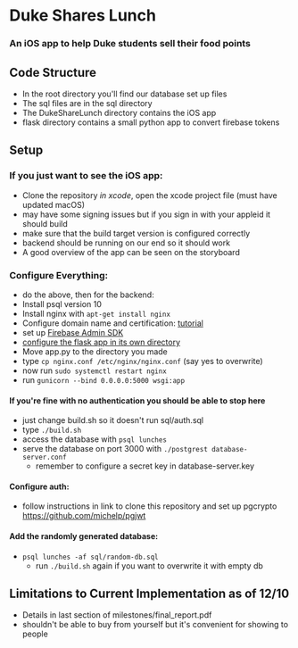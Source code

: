 # Duke Shares Lunch
### An iOS app to help Duke students sell their food points

## Code Structure

- In the root directory you'll find our database set up files
- The sql files are in the sql directory
- The DukeShareLunch directory contains the iOS app
- flask directory contains a small python app to convert firebase tokens

## Setup
### If you just want to see the iOS app:
  - Clone the repository *in xcode*, open the xcode project file (must have updated macOS)
  - may have some signing issues but if you sign in with your appleid it should build
  - make sure that the build target version is configured correctly
  - backend should be running on our end so it should work
  - A good overview of the app can be seen on the storyboard

### Configure Everything:
  - do the above, then for the backend:
  - Install psql version 10
  - Install nginx with `apt-get install nginx`
  - Configure domain name and certification: [tutorial](https://medium.com/@nishankjaintdk/serving-a-website-on-a-registered-domain-with-https-using-nginx-and-lets-encrypt-8d482e01a682)
  - set up [Firebase Admin SDK](https://firebase.google.com/docs/admin/setup/?authuser=0)
  - [configure the flask app in its own directory](https://www.digitalocean.com/community/tutorials/how-to-serve-flask-applications-with-uswgi-and-nginx-on-ubuntu-18-04)
  - Move app.py to the directory you made
  - type `cp nginx.conf /etc/nginx/nginx.conf` (say yes to overwrite)
  - now run `sudo systemctl restart nginx`
  - run `gunicorn --bind 0.0.0.0:5000 wsgi:app`

#### If you're fine with no authentication you should be able to stop here
- just change build.sh so it doesn't run sql/auth.sql
- type `./build.sh`
- access the database with `psql lunches`
- serve the database on port 3000 with `./postgrest database-server.conf`
  - remember to configure a secret key in database-server.key
#### Configure auth:
- follow instructions in link to clone this repository and set up pgcrypto
https://github.com/michelp/pgjwt

#### Add the randomly generated database:
- `psql lunches -af sql/random-db.sql`
  - run `./build.sh` again if you want to overwrite it with empty db

## Limitations to Current Implementation as of 12/10
- Details in last section of milestones/final_report.pdf
- shouldn't be able to buy from yourself but it's convenient for showing to people
